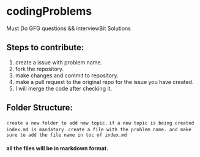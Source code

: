 # codingProblems
 Must Do GFG questions && interviewBit Solutions


## Steps to contribute:

1) create a issue with problem name.
2) fork the repository.
3) make changes and commit to repository. 
4) make a pull request to the original repo for the issue you have created.
5) I will merge the code after checking it.



## Folder Structure:

```create a new folder to add new topic.```
```if a new topic is being created index.md is mandatory.```
```create a file with the problem name. and make sure to add the file name in toc of index.md```

#### all the files will be in markdown format.

